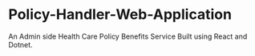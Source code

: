 # Policy-Handler-Web-Application
An Admin side Health Care Policy Benefits Service Built using React and Dotnet.
